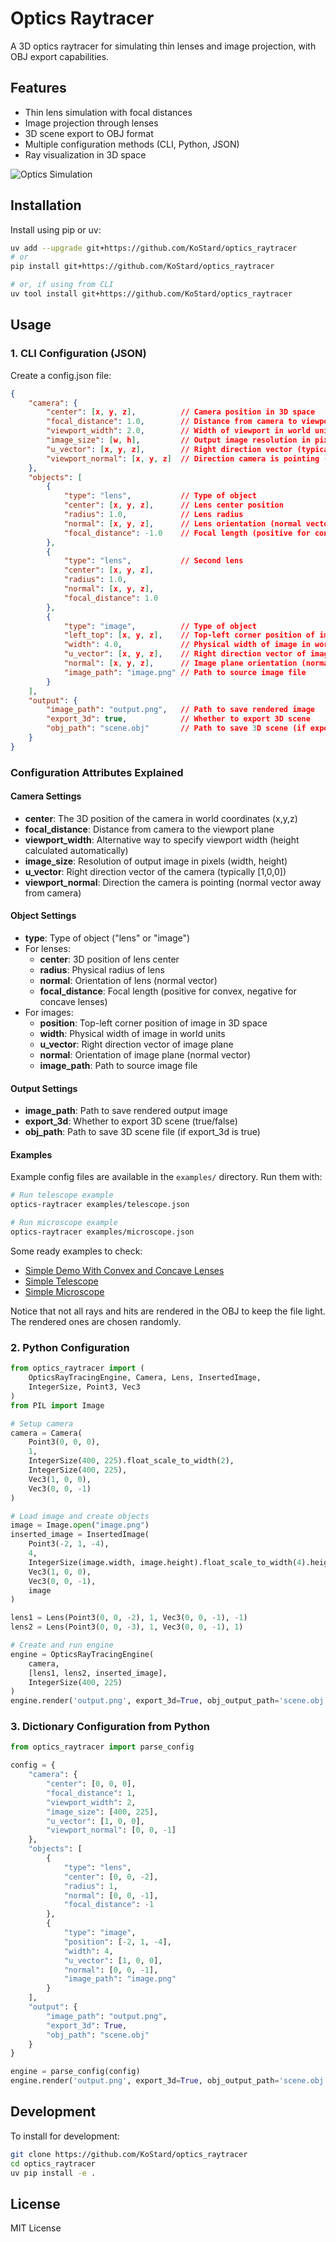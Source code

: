 # Optics Raytracer

A 3D optics raytracer for simulating thin lenses and image projection, with OBJ export capabilities.

## Features

- Thin lens simulation with focal distances
- Image projection through lenses
- 3D scene export to OBJ format
- Multiple configuration methods (CLI, Python, JSON)
- Ray visualization in 3D space

![Optics Simulation](https://github.com/user-attachments/assets/ea337d37-45da-4bc2-a82c-38d84c8d583a)


## Installation

Install using pip or uv:

```bash
uv add --upgrade git+https://github.com/KoStard/optics_raytracer
# or
pip install git+https://github.com/KoStard/optics_raytracer

# or, if using from CLI
uv tool install git+https://github.com/KoStard/optics_raytracer
```

## Usage

### 1. CLI Configuration (JSON)

Create a config.json file:
```json
{
    "camera": {
        "center": [x, y, z],          // Camera position in 3D space
        "focal_distance": 1.0,        // Distance from camera to viewport
        "viewport_width": 2.0,        // Width of viewport in world units
        "image_size": [w, h],         // Output image resolution in pixels
        "u_vector": [x, y, z],        // Right direction vector (typically [1,0,0])
        "viewport_normal": [x, y, z]  // Direction camera is pointing (away from camera)
    },
    "objects": [
        {
            "type": "lens",           // Type of object
            "center": [x, y, z],      // Lens center position
            "radius": 1.0,            // Lens radius
            "normal": [x, y, z],      // Lens orientation (normal vector)
            "focal_distance": -1.0    // Focal length (positive for convex, negative for concave)
        },
        {
            "type": "lens",           // Second lens
            "center": [x, y, z],      
            "radius": 1.0,            
            "normal": [x, y, z],      
            "focal_distance": 1.0     
        },
        {
            "type": "image",          // Type of object
            "left_top": [x, y, z],    // Top-left corner position of image
            "width": 4.0,             // Physical width of image in world units
            "u_vector": [x, y, z],    // Right direction vector of image plane
            "normal": [x, y, z],      // Image plane orientation (normal vector)
            "image_path": "image.png" // Path to source image file
        }
    ],
    "output": {
        "image_path": "output.png",   // Path to save rendered image
        "export_3d": true,            // Whether to export 3D scene
        "obj_path": "scene.obj"       // Path to save 3D scene (if export_3d is true)
    }
}
```

### Configuration Attributes Explained

#### Camera Settings
- **center**: The 3D position of the camera in world coordinates (x,y,z)
- **focal_distance**: Distance from camera to the viewport plane
- **viewport_width**: Alternative way to specify viewport width (height calculated automatically)
- **image_size**: Resolution of output image in pixels (width, height)
- **u_vector**: Right direction vector of the camera (typically [1,0,0])
- **viewport_normal**: Direction the camera is pointing (normal vector away from camera)

#### Object Settings
- **type**: Type of object ("lens" or "image")
- For lenses:
  - **center**: 3D position of lens center
  - **radius**: Physical radius of lens
  - **normal**: Orientation of lens (normal vector)
  - **focal_distance**: Focal length (positive for convex, negative for concave lenses)
- For images:
  - **position**: Top-left corner position of image in 3D space
  - **width**: Physical width of image in world units
  - **u_vector**: Right direction vector of image plane
  - **normal**: Orientation of image plane (normal vector)
  - **image_path**: Path to source image file

#### Output Settings
- **image_path**: Path to save rendered output image
- **export_3d**: Whether to export 3D scene (true/false)
- **obj_path**: Path to save 3D scene file (if export_3d is true)

#### Examples

Example config files are available in the `examples/` directory. Run them with:

```bash
# Run telescope example
optics-raytracer examples/telescope.json

# Run microscope example 
optics-raytracer examples/microscope.json
```
Some ready examples to check:
- [Simple Demo With Convex and Concave Lenses](https://3dviewer.net/index.html#model=https://raw.githubusercontent.com/KoStard/optics_raytracer/refs/heads/master/scene.obj)
- [Simple Telescope](https://3dviewer.net/#model=https://raw.githubusercontent.com/KoStard/optics_raytracer/refs/heads/master/telescope_scene.obj)
- [Simple Microscope](https://3dviewer.net/#model=https://raw.githubusercontent.com/KoStard/optics_raytracer/refs/heads/master/microscope_scene.obj)

Notice that not all rays and hits are rendered in the OBJ to keep the file light. The rendered ones are chosen randomly.

### 2. Python Configuration

```python
from optics_raytracer import (
    OpticsRayTracingEngine, Camera, Lens, InsertedImage,
    IntegerSize, Point3, Vec3
)
from PIL import Image

# Setup camera
camera = Camera(
    Point3(0, 0, 0), 
    1,
    IntegerSize(400, 225).float_scale_to_width(2),
    IntegerSize(400, 225),
    Vec3(1, 0, 0),
    Vec3(0, 0, -1)
)

# Load image and create objects
image = Image.open("image.png")
inserted_image = InsertedImage(
    Point3(-2, 1, -4),
    4,
    IntegerSize(image.width, image.height).float_scale_to_width(4).height,
    Vec3(1, 0, 0),
    Vec3(0, 0, -1),
    image
)

lens1 = Lens(Point3(0, 0, -2), 1, Vec3(0, 0, -1), -1)
lens2 = Lens(Point3(0, 0, -3), 1, Vec3(0, 0, -1), 1)

# Create and run engine
engine = OpticsRayTracingEngine(
    camera,
    [lens1, lens2, inserted_image],
    IntegerSize(400, 225)
)
engine.render('output.png', export_3d=True, obj_output_path='scene.obj')
```

### 3. Dictionary Configuration from Python

```python
from optics_raytracer import parse_config

config = {
    "camera": {
        "center": [0, 0, 0],
        "focal_distance": 1,
        "viewport_width": 2,
        "image_size": [400, 225],
        "u_vector": [1, 0, 0],
        "viewport_normal": [0, 0, -1]
    },
    "objects": [
        {
            "type": "lens",
            "center": [0, 0, -2],
            "radius": 1,
            "normal": [0, 0, -1],
            "focal_distance": -1
        },
        {
            "type": "image",
            "position": [-2, 1, -4],
            "width": 4,
            "u_vector": [1, 0, 0],
            "normal": [0, 0, -1],
            "image_path": "image.png"
        }
    ],
    "output": {
        "image_path": "output.png",
        "export_3d": True,
        "obj_path": "scene.obj"
    }
}

engine = parse_config(config)
engine.render('output.png', export_3d=True, obj_output_path='scene.obj')
```

## Development

To install for development:
```bash
git clone https://github.com/KoStard/optics_raytracer
cd optics_raytracer
uv pip install -e .
```

## License

MIT License
